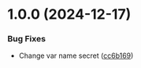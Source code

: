 # 1.0.0 (2024-12-17)


### Bug Fixes

* Change var name secret ([cc6b169](https://github.com/MisterAlfred/web-front/commit/cc6b169bfab6f5353ed6b27740842f71bfcc987f))
